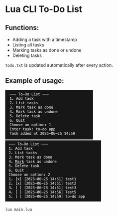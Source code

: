 # Lua CLI To-Do List

## Functions:
- Adding a task with a timestamp
- Listing all tasks
- Marking tasks as done or undone
- Deleting tasks

`todo.txt` is updated automatically after every action.

## Example of usage:
![Addind a task](pic_add_task.png)
![Task List](pic_list_tasks.png)

```bash
lua main.lua